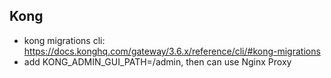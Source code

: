 ## Kong

- kong migrations cli: https://docs.konghq.com/gateway/3.6.x/reference/cli/#kong-migrations
- add KONG_ADMIN_GUI_PATH=/admin, then can use Nginx Proxy
